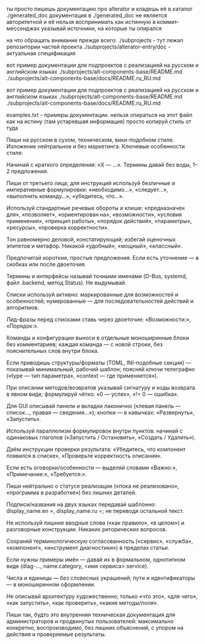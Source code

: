 
ты просто пишешь документацию про alterator и кладешь её в каталог ./generated_doc
документация в ./generated_doc не является авторитетной и её нельзя воспринимать как истинную
в коммит-мессенджах указывай источники, на которые ты опирался

на что обращать внимание прежде всего:
./subprojects - тут лежаn репозитории частей проекта
./subprojects/alterator-entry/doc  - актуальная спецификация

вот пример документации для подпроектов с реализацией на русском и английском языках
./subprojects/alt-components-base/README.md
./subprojects/alt-components-base/docs/README.ru_RU.md

вот пример документации для подпроектов с реализацией на русском и английском языках
./subprojects/alt-components-base/README.md
./subprojects/alt-components-base/docs/README.ru_RU.md

examples.txt - примеры документации. нельзя опираться на этот файл как на истину (там устаревшая информация) просто копируй стиль от туда

Пиши на русском в сухом, техническом, вики-подобном стиле. Изложение нейтральное и без маркетинга. Ключевые особенности стиля:

Начинай с краткого определения: «X — …». Термины давай без воды, 1–2 предложения.

Пиши от третьего лица; для инструкций используй безличные и императивные формулировки: «необходимо…», «следует…», «выполнить команду…», «убедитесь, что…».

Используй стандартные речевые обороты и клише: «предназначен для», «позволяет», «ориентирован на», «возможности», «условия применения», «принцип работы», «порядок действий», «параметры», «ресурсы», «проверка корректности».

Тон равномерно деловой, констатирующий; избегай оценочных эпитетов и метафор. Никакой «удобный», «мощный», «классный».

Предпочитай короткие, простые предложения. Если есть уточнение — в скобках или после двоеточия.

Термины и интерфейсы называй точными именами (D-Bus, systemd, файл .backend, метод Status). Не выдумывай.

Списки используй активно: маркированные для возможностей и особенностей; нумерованные — для последовательностей действий и алгоритмов.

Лид-фразы перед списками ставь через двоеточие: «Возможности:», «Порядок:».

Команды и конфигурации выноси в отдельные моноширинные блоки без комментариев; каждая команда — с новой строки, без пояснительных слов внутри блока.

Если приводишь структуры/форматы (TOML, INI-подобные секции) — показывай минимальный, рабочий шаблон; поясняй ключи телеграфно («type — тип параметра», «context — где применяется»).

При описании методов/возвратов указывай сигнатуру и коды возврата в явном виде; формулируй чётко: «0 — успех», «!= 0 — ошибка».

Для GUI описывай панели и вкладки лаконично («левая панель — список…, правая — сведения…»); кнопки — в кавычках: «Развернуть», «Запустить».

Используй параллелизм формулировок внутри пунктов: начинай с одинаковых глаголов («Запустить / Остановить», «Создать / Удалить»).

Даём инструкции проверки результата: «Убедитесь, что компонент появился в списке», «Проверьте корректность описания».

Если есть оговорки/особенности — выделяй словами «Важно:», «Примечание:», «Требуется:».

Пиши нейтрально о статусе реализации («пока не реализовано», «программа в разработке») без лишних деталей.

Подписи/названия на двух языках передавай шаблонно: display_name.en =, display_name.ru =; не переводя остальной текст.

Не используй лишние вводные слова («как правило», «в целом») и разговорные конструкции. Никаких риторических вопросов.

Сохраняй терминологическую согласованность («сервис», «служба», «компонент», «инструмент диагностики») в пределах статьи.

Если нужны примеры имён — давай их в формальном, однотипном виде (diag-…, name.category, <имя сервиса>.service).

Числа и единицы — без словесных украшений; пути и идентификаторы — в моноширинном оформлении.

Не описывай архитектуру художественно; только «что это», «для чего», «как запустить», «как проверить», «какие методы/поля».

Пиши так, будто это внутренняя техническая документация для администраторов и продвинутых пользователей: максимально конкретно, воспроизводимо, без лишних объяснений, с упором на действия и проверяемые результаты.
